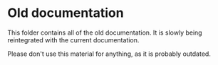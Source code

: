 # Old documentation

This folder contains all of the old documentation. It is slowly being reintegrated with the current documentation.

Please don't use this material for anything, as it is probably outdated.
